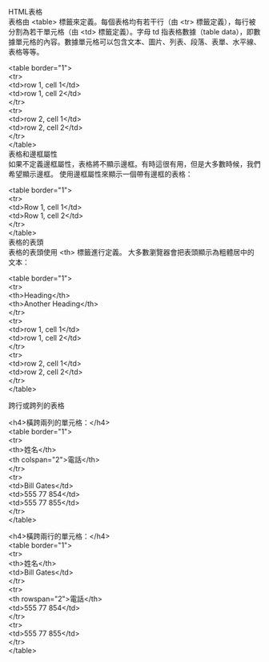 HTML表格  
表格由 &lt;table&gt; 標籤來定義。每個表格均有若干行（由 &lt;tr&gt; 標籤定義），每行被分割為若干單元格（由 &lt;td&gt; 標籤定義）。字母 td 指表格數據（table data），即數據單元格的內容。數據單元格可以包含文本、圖片、列表、段落、表單、水平線、表格等等。

&lt;table border="1"&gt;  
&lt;tr&gt;  
&lt;td&gt;row 1, cell 1&lt;/td&gt;  
&lt;td&gt;row 1, cell 2&lt;/td&gt;  
&lt;/tr&gt;  
&lt;tr&gt;  
&lt;td&gt;row 2, cell 1&lt;/td&gt;  
&lt;td&gt;row 2, cell 2&lt;/td&gt;  
&lt;/tr&gt;  
&lt;/table&gt;  
表格和邊框屬性  
如果不定義邊框屬性，表格將不顯示邊框。有時這很有用，但是大多數時候，我們希望顯示邊框。 使用邊框屬性來顯示一個帶有邊框的表格：

&lt;table border="1"&gt;  
&lt;tr&gt;  
&lt;td&gt;Row 1, cell 1&lt;/td&gt;  
&lt;td&gt;Row 1, cell 2&lt;/td&gt;  
&lt;/tr&gt;  
&lt;/table&gt;  
表格的表頭  
表格的表頭使用 &lt;th&gt; 標籤進行定義。 大多數瀏覽器會把表頭顯示為粗體居中的文本：

&lt;table border="1"&gt;  
&lt;tr&gt;  
&lt;th&gt;Heading&lt;/th&gt;  
&lt;th&gt;Another Heading&lt;/th&gt;  
&lt;/tr&gt;  
&lt;tr&gt;  
&lt;td&gt;row 1, cell 1&lt;/td&gt;  
&lt;td&gt;row 1, cell 2&lt;/td&gt;  
&lt;/tr&gt;  
&lt;tr&gt;  
&lt;td&gt;row 2, cell 1&lt;/td&gt;  
&lt;td&gt;row 2, cell 2&lt;/td&gt;  
&lt;/tr&gt;  
&lt;/table&gt;

跨行或跨列的表格

&lt;h4&gt;橫跨兩列的單元格：&lt;/h4&gt;  
&lt;table border="1"&gt;  
&lt;tr&gt;  
  &lt;th&gt;姓名&lt;/th&gt;  
  &lt;th colspan="2"&gt;電話&lt;/th&gt;  
&lt;/tr&gt;  
&lt;tr&gt;  
  &lt;td&gt;Bill Gates&lt;/td&gt;  
  &lt;td&gt;555 77 854&lt;/td&gt;  
  &lt;td&gt;555 77 855&lt;/td&gt;  
&lt;/tr&gt;  
&lt;/table&gt;

&lt;h4&gt;橫跨兩行的單元格：&lt;/h4&gt;  
&lt;table border="1"&gt;  
&lt;tr&gt;  
  &lt;th&gt;姓名&lt;/th&gt;  
  &lt;td&gt;Bill Gates&lt;/td&gt;  
&lt;/tr&gt;  
&lt;tr&gt;  
  &lt;th rowspan="2"&gt;電話&lt;/th&gt;  
  &lt;td&gt;555 77 854&lt;/td&gt;  
&lt;/tr&gt;  
&lt;tr&gt;  
  &lt;td&gt;555 77 855&lt;/td&gt;  
&lt;/tr&gt;  
&lt;/table&gt;



